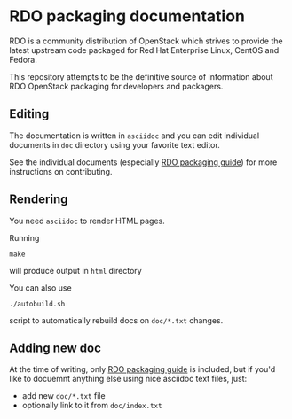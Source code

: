 # RDO packaging documentation

RDO is a community distribution of OpenStack which strives to provide the
latest upstream code packaged for Red Hat Enterprise Linux, CentOS and Fedora.

This repository attempts to be the definitive source of information about
RDO OpenStack packaging for developers and packagers.


## Editing

The documentation is written in `asciidoc` and you can edit individual
documents in  `doc` directory using your favorite text editor.

See the individual documents
(especially [RDO packaging guide](doc/rdo-packaging.txt))
for more instructions on contributing.


## Rendering

You need `asciidoc` to render HTML pages.

Running

    make

will produce output in `html` directory

You can also use
    
    ./autobuild.sh

script to automatically rebuild docs on `doc/*.txt` changes.


## Adding new doc

At the time of writing, only [RDO packaging guide](doc/rdo-packaging.txt)
is included, but if you'd like to docuemnt anything else using nice asciidoc
text files, just:

 * add new `doc/*.txt` file
 * optionally link to it from `doc/index.txt`
